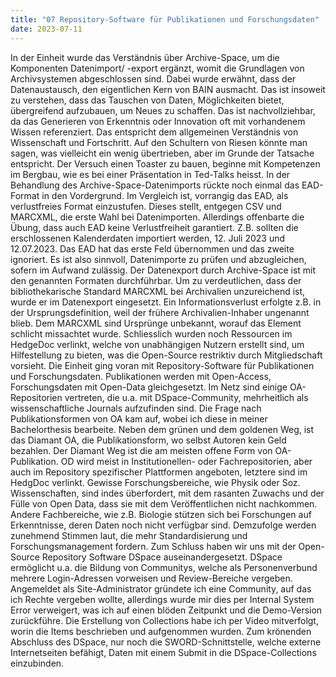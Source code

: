 ```yaml
---
title: "07 Repository-Software für Publikationen und Forschungsdaten"
date: 2023-07-11
---
```

In der Einheit wurde das Verständnis über Archive-Space, um die Komponenten Datenimport/ -export ergänzt, womit die Grundlagen von Archivsystemen abgeschlossen sind. Dabei wurde erwähnt, dass der Datenaustausch, den eigentlichen Kern von BAIN ausmacht. Das ist insoweit zu verstehen, dass das Tauschen von Daten, Möglichkeiten bietet, übergreifend aufzubauen, um Neues zu schaffen. Das ist nachvollziehbar, da das Generieren von Erkenntnis oder Innovation oft mit vorhandenem Wissen referenziert. Das entspricht dem allgemeinen Verständnis von Wissenschaft und Fortschritt. Auf den Schultern von Riesen könnte man sagen, was vielleicht ein wenig übertrieben, aber im Grunde der Tatsache entspricht. Der Versuch einen Toaster zu bauen, beginne mit Kompetenzen im Bergbau, wie es bei einer Präsentation in Ted-Talks heisst. In der Behandlung des Archive-Space-Datenimports rückte noch einmal das EAD-Format in den Vordergrund. Im Vergleich ist, vorrangig das EAD, als verlustfreies Format einzustufen. Dieses stellt, entgegen CSV und MARCXML, die erste Wahl bei Datenimporten. Allerdings offenbarte die Übung, dass auch EAD keine Verlustfreiheit garantiert. Z.B. sollten die erschlossenen Kalenderdaten importiert werden, 12. Juli 2023 und 12.07.2023. Das EAD hat das erste Feld übernommen und das zweite ignoriert. Es ist also sinnvoll, Datenimporte zu prüfen und abzugleichen, sofern im Aufwand zulässig. Der Datenexport durch Archive-Space ist mit den genannten Formaten durchführbar. Um zu verdeutlichen, dass der bibliothekarische Standard MARCXML bei Archivalien unzureichend ist, wurde er im Datenexport eingesetzt. Ein Informationsverlust erfolgte z.B. in der Ursprungsdefinition, weil der frühere Archivalien-Inhaber ungenannt blieb. Dem MARCXML sind Ursprünge unbekannt, worauf das Element schlicht missachtet wurde. Schliesslich wurden noch Ressourcen im HedgeDoc verlinkt, welche von unabhängigen Nutzern erstellt sind, um Hilfestellung zu bieten, was die Open-Source restriktiv durch Mitgliedschaft vorsieht. Die Einheit ging voran mit Repository-Software für Publikationen und Forschungsdaten. Publikationen werden mit Open-Access, Forschungsdaten mit Open-Data gleichgesetzt. Im Netz sind einige OA-Repositorien vertreten, die u.a. mit DSpace-Community, mehrheitlich als wissenschaftliche Journals aufzufinden sind. Die Frage nach Publikationsformen von OA kam auf, wobei ich diese in meiner Bachelorthesis bearbeite. Neben dem grünen und dem goldenen Weg, ist das Diamant OA, die Publikationsform, wo selbst Autoren kein Geld bezahlen. Der Diamant Weg ist die am meisten offene Form von OA-Publikation. OD wird meist in Institutionellen- oder Fachrepositorien, aber auch im Repository spezifischer Plattformen angeboten, letztere sind im HedgDoc verlinkt. Gewisse Forschungsbereiche, wie Physik oder Soz. Wissenschaften, sind indes überfordert, mit dem rasanten Zuwachs und der Fülle von Open Data, dass sie mit dem Veröffentlichen nicht nachkommen. Andere Fachbereiche, wie z.B. Biologie stützen sich bei Forschungen auf Erkenntnisse, deren Daten noch nicht verfügbar sind. Demzufolge werden zunehmend Stimmen laut, die mehr Standardisierung und Forschungsmanagement fordern. Zum Schluss haben wir uns mit der Open-Source Repository Software DSpace auseinandergesetzt. DSpace ermöglicht u.a. die Bildung von Communitys, welche als Personenverbund mehrere Login-Adressen vorweisen und Review-Bereiche vergeben. Angemeldet als Site-Administrator gründete ich eine Community, auf das ich Rechte vergeben wollte, allerdings wurde mir dies per Internal System Error verweigert, was ich auf einen blöden Zeitpunkt und die Demo-Version zurückführe. Die Erstellung von Collections habe ich per Video mitverfolgt, worin die Items beschrieben und aufgenommen wurden. Zum krönenden Abschluss des DSpace, nur noch die SWORD-Schnittstelle, welche externe Internetseiten befähigt, Daten mit einem Submit in die DSpace-Collections einzubinden.

